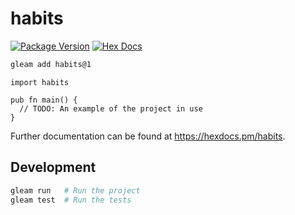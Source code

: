 # habits

[![Package Version](https://img.shields.io/hexpm/v/habits)](https://hex.pm/packages/habits)
[![Hex Docs](https://img.shields.io/badge/hex-docs-ffaff3)](https://hexdocs.pm/habits/)

```sh
gleam add habits@1
```
```gleam
import habits

pub fn main() {
  // TODO: An example of the project in use
}
```

Further documentation can be found at <https://hexdocs.pm/habits>.

## Development

```sh
gleam run   # Run the project
gleam test  # Run the tests
```
